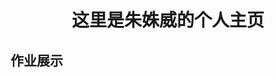 <!doctype html>
<html>
<head>
<meta charset="utf-8">
<title>用户注册</title>
</head>
<body>
  <h1 align="center">这里是朱姝威的个人主页</h1>
  <h2 align="left">作业展示</h2>
  <a href="sy1/sy1-1.html>实验1-1</a>
</body>
</html>
